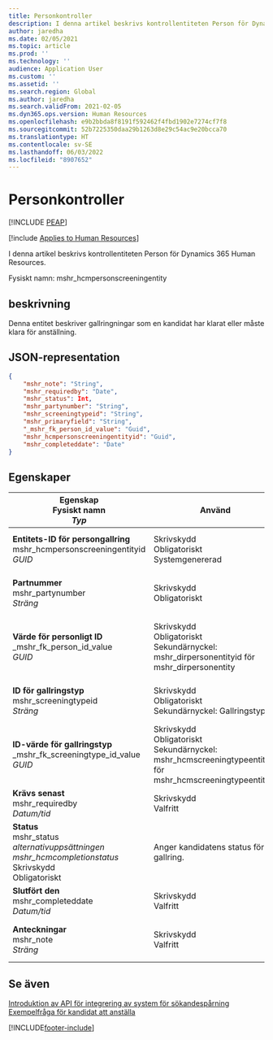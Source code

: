 ```yaml
---
title: Personkontroller
description: I denna artikel beskrivs kontrollentiteten Person för Dynamics 365 Human Resources.
author: jaredha
ms.date: 02/05/2021
ms.topic: article
ms.prod: ''
ms.technology: ''
audience: Application User
ms.custom: ''
ms.assetid: ''
ms.search.region: Global
ms.author: jaredha
ms.search.validFrom: 2021-02-05
ms.dyn365.ops.version: Human Resources
ms.openlocfilehash: e9b2bbda8f8191f592462f4fbd1902e7274cf7f8
ms.sourcegitcommit: 52b7225350daa29b1263d8e29c54ac9e20bcca70
ms.translationtype: HT
ms.contentlocale: sv-SE
ms.lasthandoff: 06/03/2022
ms.locfileid: "8907652"
---
```

# <a name="person-screening"></a>Personkontroller


[!INCLUDE [PEAP](../includes/peap-1.md)]

[!include [Applies to Human Resources](../includes/applies-to-hr.md)]

I denna artikel beskrivs kontrollentiteten Person för Dynamics 365 Human Resources.

Fysiskt namn: mshr_hcmpersonscreeningentity

## <a name="description"></a>beskrivning

Denna entitet beskriver gallringningar som en kandidat har klarat eller måste klara för anställning.

## <a name="json-representation"></a>JSON-representation

```json
{
    "mshr_note": "String",
    "mshr_requiredby": "Date",
    "mshr_status": Int,
    "mshr_partynumber": "String",
    "mshr_screeningtypeid": "String",
    "mshr_primaryfield": "String",
    "_mshr_fk_person_id_value": "Guid",
    "mshr_hcmpersonscreeningentityid": "Guid",
    "mshr_completeddate": "Date"
}
```

## <a name="properties"></a>Egenskaper

| Egenskap<br>**Fysiskt namn**<br>**_Typ_** | Använd | beskrivning |
| --- | --- | --- |
| **Entitets-ID för persongallring**<br>mshr_hcmpersonscreeningentityid<br>*GUID* | Skrivskydd<br>Obligatoriskt<br>Systemgenererad | Unik, primär identifierare för posten för persongallring. |
| **Partnummer**<br>mshr_partynumber<br>*Sträng* | Skrivskydd<br>Obligatoriskt | Det partnummer (personnummer) som är kopplat till kandidaten. |
| **Värde för personligt ID**<br>_mshr_fk_person_id_value<br>*GUID* | Skrivskydd<br>Obligatoriskt<br>Sekundärnyckel: mshr_dirpersonentityid för mshr_dirpersonentity | Den systemgenererade, unika identifieraren för entitetsposten för parten (personen). |
| **ID för gallringstyp**<br>mshr_screeningtypeid<br>*Sträng* | Skrivskydd<br>Obligatoriskt<br>Sekundärnyckel: Gallringstyp | Identifieraren för den gallringstyp som angetts i Personal. |
| **ID-värde för gallringstyp**<br>_mshr_fk_screeningtype_id_value<br>*GUID* | Skrivskydd<br>Obligatoriskt<br>Sekundärnyckel: mshr_hcmscreeningtypeentityid för mshr_hcmscreeningtypeentity | Systemgenererad identifierare för gallringstypposten i den associerade entiteten. |
| **Krävs senast**<br>mshr_requiredby<br>*Datum/tid* | Skrivskydd<br>Valfritt | Det datum då gallringen måste ha genomförts. |
| **Status**<br>mshr_status<br>*alternativuppsättningen mshr_hcmcompletionstatus*<br>Skrivskydd<br>Obligatoriskt | Anger kandidatens status för gallring. |
| **Slutfört den**<br>mshr_completeddate<br>*Datum/tid* | Skrivskydd<br>Valfritt | Det datum då gallringningen slutfördes. |
| **Anteckningar**<br>mshr_note<br>*Sträng* | Skrivskydd<br>Valfritt | Anteckningar att användas av anställande chefer och rekryterare. |

## <a name="see-also"></a>Se även

[Introduktion av API för integrering av system för sökandespårning](hr-admin-integration-ats-api-introduction.md)<br>
[Exempelfråga för kandidat att anställa](hr-admin-integration-ats-api-candidate-to-hire-example-query.md)



[!INCLUDE[footer-include](../includes/footer-banner.md)]
